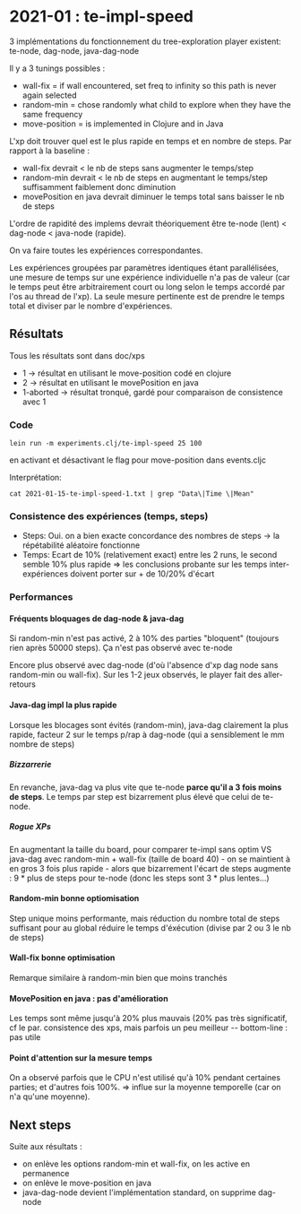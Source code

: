 # 2021-01 : te-impl-speed

3 implémentations du fonctionnement du tree-exploration player existent: te-node, dag-node, java-dag-node

Il y a 3 tunings possibles :
- wall-fix = if wall encountered, set freq to infinity so this path is never again selected
- random-min = chose randomly what child to explore when they have the same frequency
- move-position = is implemented in Clojure and in Java

L'xp doit trouver quel est le plus rapide en temps et en nombre de steps.
Par rapport à la baseline :
- wall-fix devrait < le nb de steps sans augmenter le temps/step
- random-min devrait < le nb de steps en augmentant le temps/step suffisamment faiblement donc diminution
- movePosition en java devrait diminuer le temps total sans baisser le nb de steps

L'ordre de rapidité des implems devrait théoriquement être te-node (lent) < dag-node < java-node (rapide).

On va faire toutes les expériences correspondantes. 

Les expériences groupées par paramètres identiques étant parallélisées, une mesure de temps sur une expérience individuelle n'a pas de valeur (car le temps peut être arbitrairement court ou long selon le temps accordé par l'os au thread de l'xp). La seule mesure pertinente est de prendre le temps total et diviser par le nombre d'expériences.


## Résultats
Tous les résultats sont dans doc/xps
- 1 -> résultat en utilisant le move-position codé en clojure
- 2 -> résultat en utilisant le movePosition en java
- 1-aborted -> résultat tronqué, gardé pour comparaison de consistence avec 1
### Code
```
lein run -m experiments.clj/te-impl-speed 25 100
```
en activant et désactivant le flag pour move-position dans events.cljc

Interprétation:
```
cat 2021-01-15-te-impl-speed-1.txt | grep "Data\|Time \|Mean"
```

### Consistence des expériences (temps, steps)
- Steps: Oui. on a bien exacte concordance des nombres de steps -> la répétabilité aléatoire fonctionne
- Temps: Ecart de 10% (relativement exact) entre les 2 runs, le second semble 10% plus rapide
=> les conclusions probante sur les temps inter-expériences doivent porter sur + de 10/20% d'écart

### Performances
#### Fréquents bloquages de dag-node & java-dag
Si random-min n'est pas activé, 2 à 10% des parties "bloquent" (toujours rien après 50000 steps). Ça n'est pas observé avec te-node

Encore plus observé avec dag-node (d'où l'absence d'xp dag node sans random-min ou wall-fix). Sur les 1-2 jeux observés, le player fait des aller-retours

#### Java-dag impl la plus rapide
Lorsque les blocages sont évités (random-min), java-dag clairement la plus rapide, facteur 2 sur le temps p/rap à dag-node (qui a sensiblement le mm nombre de steps)

##### Bizzarrerie
En revanche, java-dag va plus vite que te-node **parce qu'il a 3 fois moins de steps**. Le temps par step est bizarrement plus élevé que celui de te-node.

##### Rogue XPs
En augmentant la taille du board, pour comparer te-impl sans optim VS java-dag avec random-min + wall-fix (taille de board 40)
	- on se maintient à en gros 3 fois plus rapide
	- alors que bizarrement l'écart de steps augmente : 9 * plus de steps pour te-node (donc les steps sont 3 * plus lentes...)

#### Random-min bonne optiomisation
Step unique moins performante, mais réduction du nombre total de steps suffisant pour au global réduire le temps d'éxécution (divise par 2 ou 3 le nb de steps)

#### Wall-fix bonne optimisation
Remarque similaire à random-min bien que moins tranchés

#### MovePosition en java : pas d'amélioration
Les temps sont même jusqu'à 20% plus mauvais (20% pas très significatif, cf le par. consistence des xps, mais parfois un peu meilleur -- bottom-line : pas utile

#### Point d'attention sur la mesure temps
On a observé parfois que le CPU n'est utilisé qu'à 10% pendant certaines parties; et d'autres fois 100%. => influe sur la moyenne temporelle (car on n'a qu'une moyenne).

## Next steps
Suite aux résultats :
- on enlève les options random-min et wall-fix, on les active en permanence
- on enlève le move-position en java
- java-dag-node devient l'implémentation standard, on supprime dag-node

